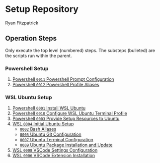 # Setup Repository

Ryan Fitzpatrick

## Operation Steps

Only execute the top level (numbered) steps. The substeps (bulleted) are the scripts run within the parent.

### Powershell Setup

1. [Powershell `0011` Powershell Prompt Configuration](./win11/dev/powershell/0011_do_powershell_prompt_config.ps1)
2. [Powershell `0012` Powershell Profile Aliases](./win11/dev/powershell/0012_do_powershell_aliases.ps1)

### WSL Ubuntu Setup

1. [Powershell `0001` Install WSL Ubuntu](./win11/dev/wsl/0001_do_install_wsl_ubuntu.ps1)
2. [Powershell `0010` Configure WSL Ubuntu Terminal Profile](./win11/dev/wsl/0010_do_configure_windows_terminal_wsl_profile.ps1)
3. [Powershell `0003` Provide Setup Resources to Ubuntu](./win11/dev/wsl/0003_do_clone_setup_repo_to_wsl.ps1)
4. [WSL `0004` Initial Ubuntu Setup](./ubuntu/common/0004_do_initial_ubuntu_setup.sh)
   - [`0002` Bash Aliases](./ubuntu/dev/0002_do_bash_aliases.sh)
   - [`0005` Ubuntu Git Configuration](./ubuntu/dev/0005_do_ubuntu_git_config.sh)
   - [`0007` Ubuntu Terminal Configuration](./ubuntu/dev/0007_do_terminal_config.sh)
   - [`0009` Ubuntu Package Installation and Update](./ubuntu/common/0009_do_install_update_packages.sh)
5. [WSL `0008` VSCode Settings Configuration](./ubuntu/vscode/0008_do_vscode_config.sh)
6. [WSL `0006` VSCode Extension Installation](./ubuntu/vscode/0006_do_install_vscode_extensions.sh)
